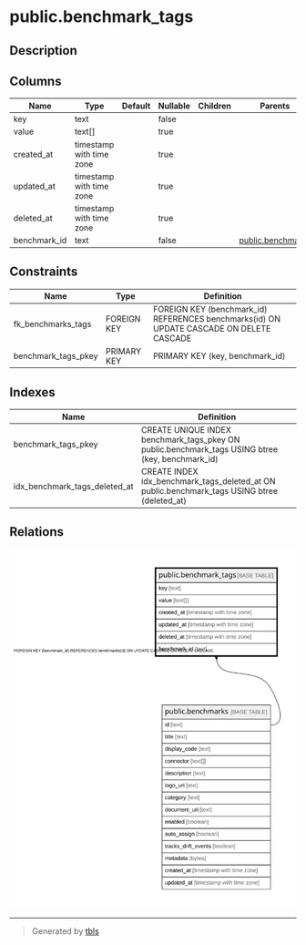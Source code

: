 # public.benchmark_tags

## Description

## Columns

| Name | Type | Default | Nullable | Children | Parents | Comment |
| ---- | ---- | ------- | -------- | -------- | ------- | ------- |
| key | text |  | false |  |  |  |
| value | text[] |  | true |  |  |  |
| created_at | timestamp with time zone |  | true |  |  |  |
| updated_at | timestamp with time zone |  | true |  |  |  |
| deleted_at | timestamp with time zone |  | true |  |  |  |
| benchmark_id | text |  | false |  | [public.benchmarks](public.benchmarks.md) |  |

## Constraints

| Name | Type | Definition |
| ---- | ---- | ---------- |
| fk_benchmarks_tags | FOREIGN KEY | FOREIGN KEY (benchmark_id) REFERENCES benchmarks(id) ON UPDATE CASCADE ON DELETE CASCADE |
| benchmark_tags_pkey | PRIMARY KEY | PRIMARY KEY (key, benchmark_id) |

## Indexes

| Name | Definition |
| ---- | ---------- |
| benchmark_tags_pkey | CREATE UNIQUE INDEX benchmark_tags_pkey ON public.benchmark_tags USING btree (key, benchmark_id) |
| idx_benchmark_tags_deleted_at | CREATE INDEX idx_benchmark_tags_deleted_at ON public.benchmark_tags USING btree (deleted_at) |

## Relations

![er](public.benchmark_tags.svg)

---

> Generated by [tbls](https://github.com/k1LoW/tbls)
